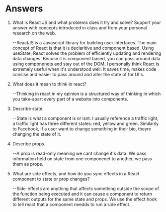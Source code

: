 # Answers

1. What is React JS and what problems does it try and solve? Support your answer with concepts introduced in class and from your personal research on the web.

    --ReactJS is a Javascript library for building user interfaces. The main concept of React is that it is declaritive and component based. Using useState, React solves the problem of efficiently updating and rendering data changes. Becuse it is component based, you can pass around data using componenets and stay out of the DOM. I personally think React is extremely useful when it's understood well. It saves time, makes code consise and easier to pass around and alter the state of for UI's.

1. What does it mean to think in react?

    --Thinking in react in my opinion is a structured way of thinking in which you take-apart every part of a website into components.

1. Describe state.

    --State is what a component is or isnt. I usually reference a traffic light, a traffic light has three different states: red, yellow and green. Similarily to Facebook, if a user want to change something in their bio, theyre changing the state of it. 

1. Describe props.

    --A prop is read-only meaning we cant change it's data. We pass information held on state from one componenet to another, we pass them as props.

1. What are side effects, and how do you sync effects in a React component to state or prop changes?

    --Side-effects are anything that affects something outside the scope of the function being executed and it can cause a component to return different outputs for the same state and props. We use the effect hook to tell react that a component needds to run a side effect. 